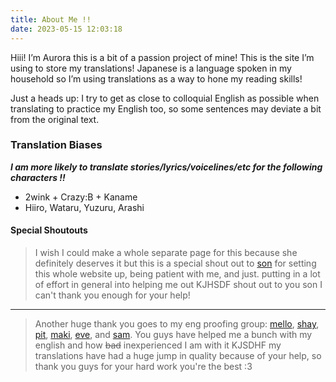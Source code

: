 ```yaml
---
title: About Me !!
date: 2023-05-15 12:03:18
---
```


Hiii! I’m Aurora this is a bit of a passion project of mine! This is the site I’m using to store my translations! Japanese is a language spoken in my household so I’m using translations as a way to hone my reading skills!

Just a heads up: I try to get as close to colloquial English as possible when translating to practice my English too, so some sentences may deviate a bit from the original text.

### Translation Biases

***I am more likely to translate stories/lyrics/voicelines/etc for the following characters !!***

* 2wink + Crazy:B + Kaname
* Hiiro, Wataru, Yuzuru, Arashi

#### Special Shoutouts
> I wish I could make a whole separate page for this because she definitely deserves it but this is a special shout out to [son](https://twitter.com/HELLOGlRLS) for setting this whole website up, being patient with me, and just. putting in a lot of effort in general into helping me out KJHSDF shout out to you son I can't thank you enough for your help!
***
> Another huge thank you goes to my eng proofing group: [mello](https://twitter.com/tattsuhime), [shay](https://tumblr.com/starswallowingsea), [pit](https://tumblr.com/pitxroxas), [maki](https://twitter.com/darksushimoon), [eve](https://www.tumblr.com/ohii-san), and [sam](https://twitter.com/misshallery). You guys have helped me a bunch with my english and how ~~bad~~ inexperienced I am with it KJSDHF my translations have had a huge jump in quality because of your help, so thank you guys for your hard work you're the best :3